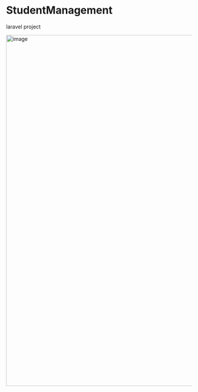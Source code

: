 # StudentManagement
laravel project

<img width="1879" height="950" alt="image" src="https://github.com/user-attachments/assets/9c8292ba-459a-49f4-ab1c-3aedb238ca28" />

